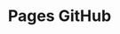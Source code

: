 ---
altLangPage: /en/gh-pages
breadcrumbs:
  - title: "GCWeb Jekyll"
    link: "/fr/index"
dateModified: 2021-06-31
description:
title: Pages GitHub
---
